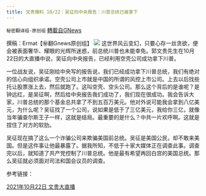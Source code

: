 ```yaml
---
title: 文贵爆料 10/22：吴征向中央报告：川普总统已被拿下
---
```

`秘密翻译组-原创组` [轉載自GNews](https://gnews.org/zh-hans/1611221/)

撰稿：Ermat【㊙️翻Gnews原创组】
![](https://assets.gnews.org/wp-content/uploads/2021/10/Pictur的e1.png)
这世界风云变幻，只要心存一丝贪欲，便会被表面奢华、耀眼的光辉所迷惑，前总统川普也未能幸免。郭文贵先生在10月22日的大直播中说，吴征向中央报告，已经利用空壳公司成功拿下川普。

一位战友说，吴征刚给中央写的报告说，我们已经成功拿下川普总统，我们有绝对的信心向组织承诺。空壳公司上市就是中国的所谓的风控上市公司。上去以后找些托让股票涨上去，然后就跑了。这叫空壳、空头公司。那么这个背后的是谁呢？是钟远红，是吴征啊，然后给中央报告我们成功了，我们现在很成功。我会告诉大家，川普总统的那个基金总共拿了不到五百万美元。他对外说可能我会拿到八亿美元，为什么呢？吴征找了一个公司，说如果是低于了三亿美元，我给你三亿，就像当年骗查尔斯王子一样，这就是结局。最重要的是什么？中共一片欢呼啊。这就是捏住了对方的软肋。

吴征现在搞了这么一个诈骗公司来欺骗美国前总统。吴征是美国公民，却不敢来美国。但是这件事让他最暴露了。据我所知，不低于十家大媒体正在调查此事。调查完以后，就知道了共产党控制了川普总统。他是最有希望再回白宫的美国总统。那么吴征就必须面对司法和国会议员的调查。

参考链接：

[2021年10月22日 文贵大直播](https://gtv.org/video/id=6172b02683e948708d05c1b9)
